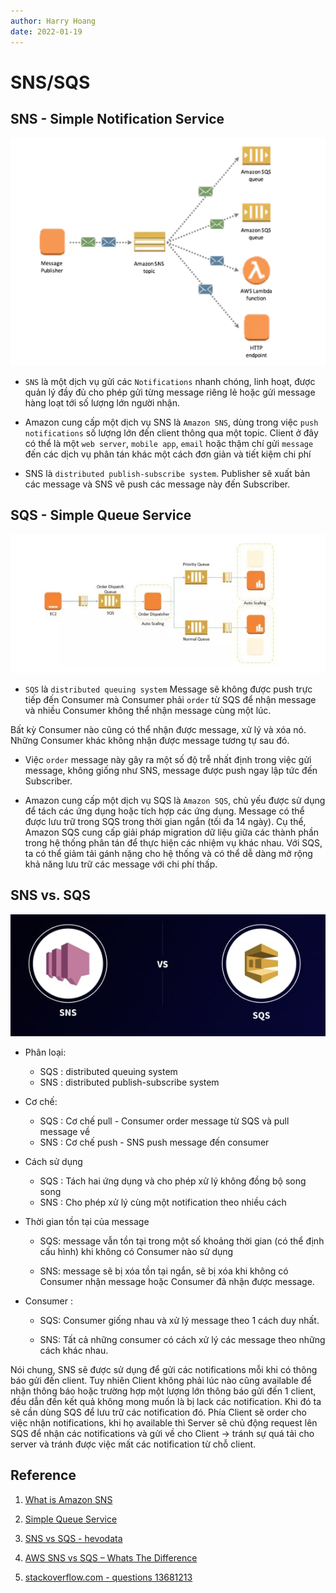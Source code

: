 ```yaml
---
author: Harry Hoang
date: 2022-01-19
---
```


# SNS/SQS

## SNS - Simple Notification Service

![](./images/A_SNS.png)

- `SNS` là một dịch vụ gửi các `Notifications` nhanh chóng, linh hoạt, được quản lý đầy đủ cho phép gửi từng message riêng lẻ hoặc gửi message hàng loạt tới số lượng lớn người nhận. 

- Amazon cung cấp một dịch vụ SNS là `Amazon SNS`, dùng trong việc `push notifications` số lượng lớn đến client thông qua một topic. Client ở đây có thể là một `web server`,  `mobile app`, `email` hoặc thậm chí gửi `message` đến các dịch vụ phân tán khác một cách đơn giản và tiết kiệm chi phí 

- SNS là  `distributed publish-subscribe system`. Publisher sẽ xuất bản các message và SNS vẽ push các message này đến Subscriber.

## SQS - Simple Queue Service

![](./images/A_SQS.png)

- `SQS` là `distributed queuing system` Message sẽ không được push trực tiếp đến Consumer mà Consumer phải `order` từ SQS để nhận message và nhiều Consumer không thể nhận message cùng một lúc. 


Bất kỳ Consumer nào cũng có thể nhận được message, xử lý và xóa nó. Những Consumer khác không nhận được message tương tự sau đó.

- Việc `order` message này gây ra một số độ trễ nhất định trong việc gửi message, không giống như SNS, message được push ngay lập tức đến Subscriber.

- Amazon cung cấp một dịch vụ SQS là `Amazon SQS`, chủ yếu được sử dụng để tách các ứng dụng hoặc tích hợp các ứng dụng. Message có thể được lưu trữ trong SQS trong thời gian ngắn (tối đa 14 ngày). Cụ thể, Amazon SQS cung cấp giải pháp migration dữ liệu giữa các thành phần trong hệ thống phân tán để thực hiện các nhiệm vụ khác nhau. Với SQS, ta có thể giảm tải gánh nặng cho hệ thống và có thể dễ dàng mở rộng khả năng lưu trữ các message với chi phí thấp.

## SNS vs. SQS

![](./images/SNS-vs-SQS-Differences.jpg)

- Phân loại:

    + SQS : distributed queuing system
    + SNS : distributed publish-subscribe system

- Cơ chế:

    + SQS : Cơ chế pull - Consumer order message từ SQS và pull message về
    + SNS : Cơ chế push - SNS push message đến consumer

- Cách sử dụng

    + SQS : Tách hai ứng dụng và cho phép xử lý không đồng bộ song song
    + SNS : Cho phép xử lý cùng một notification theo nhiều cách

- Thời gian tồn tại của message

    + SQS: message vẫn tồn tại trong một số khoảng thời gian (có thể định cấu hình) khi không có Consumer nào sử dụng

    + SNS: message sẽ bị xóa tồn tại ngắn, sẽ bị xóa khi không có Consumer nhận message hoặc Consumer đã nhận được message.

- Consumer :

    + SQS: Consumer giống nhau và xử lý message theo 1 cách duy nhất.

    + SNS: Tất cả những consumer có cách xử lý các message theo những cách khác nhau.

Nói chung, SNS sẽ được sử dụng để gửi các notifications mỗi khi có thông báo gửi đến client. Tuy nhiên Client không phải lúc nào cũng available để nhận thông báo hoặc trường hợp một lượng lớn thông báo gửi đến 1 client, đều dẫn đến kết quả không mong muốn là bị lack các notification. Khi đó ta sẽ cần dùng SQS để lưu trữ các notification đó. Phía Client sẽ order cho việc nhận notifications, khi họ available thì Server sẽ chủ động request lên SQS để nhận các notifications và gửi về cho Client &rarr; tránh sự quá tải cho server và tránh được việc mất các notification từ chỗ client.

## Reference

1. [What is Amazon SNS](https://docs.aws.amazon.com/sns/latest/dg/welcome.html)

2. [Simple Queue Service](https://aws.amazon.com/vi/sqs/)

3. [SNS vs SQS - hevodata ](https://hevodata.com/learn/sns-vs-sqs/#s1)

4. [AWS SNS vs SQS – Whats The Difference](https://www.beabetterdev.com/2021/08/08/aws-sns-vs-sqs-whats-the-difference/)

5. [ stackoverflow.com - questions 13681213](https://stackoverflow.com/questions/13681213/what-is-the-difference-between-amazon-sns-and-amazon-sqs#:~:text=SNS%20is%20a%20distributed%20publish,are%20not%20pushed%20to%20receivers.)